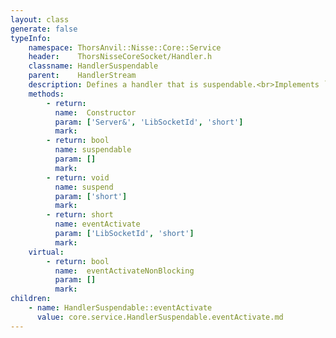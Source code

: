```yaml
---
layout: class
generate: false
typeInfo:
    namespace: ThorsAnvil::Nisse::Core::Service
    header:    ThorsNisseCoreSocket/Handler.h
    classname: HandlerSuspendable
    parent:    HandlerStream
    description: Defines a handler that is suspendable.<br>Implements `suspendable`, `suspsend()` and `eventActivate()` as these all work together to define a class that can be suspended.<br>The method `eventActivateNonBlocking()` should be overwridden by derived classes to provide functionaliy.
    methods:
        - return: 
          name:  Constructor
          param: ['Server&', 'LibSocketId', 'short']
          mark:
        - return: bool
          name: suspendable
          param: []
          mark:
        - return: void
          name: suspend
          param: ['short']
          mark:
        - return: short
          name: eventActivate
          param: ['LibSocketId', 'short']
          mark:
    virtual:
        - return: bool
          name:  eventActivateNonBlocking
          param: []
          mark:
children:
    - name: HandlerSuspendable::eventActivate
      value: core.service.HandlerSuspendable.eventActivate.md
---
```


